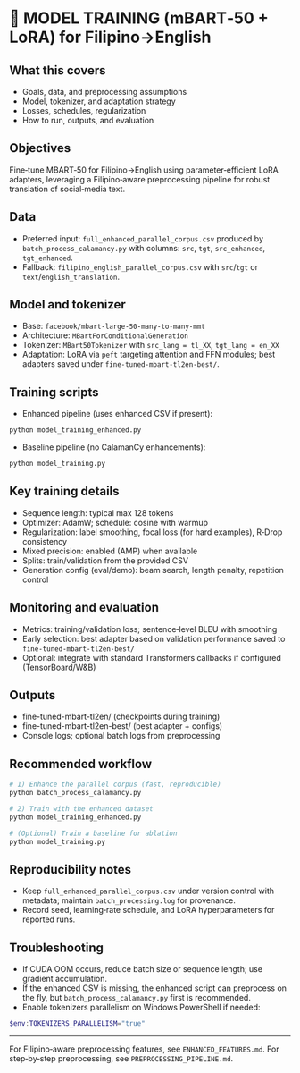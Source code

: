 # 🧠 MODEL TRAINING (mBART‑50 + LoRA) for Filipino→English

## What this covers
- Goals, data, and preprocessing assumptions
- Model, tokenizer, and adaptation strategy
- Losses, schedules, regularization
- How to run, outputs, and evaluation

## Objectives
Fine‑tune MBART‑50 for Filipino→English using parameter‑efficient LoRA adapters, leveraging a Filipino‑aware preprocessing pipeline for robust translation of social‑media text.

## Data
- Preferred input: `full_enhanced_parallel_corpus.csv` produced by `batch_process_calamancy.py` with columns: `src`, `tgt`, `src_enhanced`, `tgt_enhanced`.
- Fallback: `filipino_english_parallel_corpus.csv` with `src`/`tgt` or `text`/`english_translation`.

## Model and tokenizer
- Base: `facebook/mbart-large-50-many-to-many-mmt`
- Architecture: `MBartForConditionalGeneration`
- Tokenizer: `MBart50Tokenizer` with `src_lang = tl_XX`, `tgt_lang = en_XX`
- Adaptation: LoRA via `peft` targeting attention and FFN modules; best adapters saved under `fine-tuned-mbart-tl2en-best/`.

## Training scripts
- Enhanced pipeline (uses enhanced CSV if present):
```bash
python model_training_enhanced.py
```
- Baseline pipeline (no CalamanCy enhancements):
```bash
python model_training.py
```

## Key training details
- Sequence length: typical max 128 tokens
- Optimizer: AdamW; schedule: cosine with warmup
- Regularization: label smoothing, focal loss (for hard examples), R‑Drop consistency
- Mixed precision: enabled (AMP) when available
- Splits: train/validation from the provided CSV
- Generation config (eval/demo): beam search, length penalty, repetition control

## Monitoring and evaluation
- Metrics: training/validation loss; sentence‑level BLEU with smoothing
- Early selection: best adapter based on validation performance saved to `fine-tuned-mbart-tl2en-best/`
- Optional: integrate with standard Transformers callbacks if configured (TensorBoard/W&B)

## Outputs
- fine-tuned-mbart-tl2en/ (checkpoints during training)
- fine-tuned-mbart-tl2en-best/ (best adapter + configs)
- Console logs; optional batch logs from preprocessing

## Recommended workflow
```bash
# 1) Enhance the parallel corpus (fast, reproducible)
python batch_process_calamancy.py

# 2) Train with the enhanced dataset
python model_training_enhanced.py

# (Optional) Train a baseline for ablation
python model_training.py
```

## Reproducibility notes
- Keep `full_enhanced_parallel_corpus.csv` under version control with metadata; maintain `batch_processing.log` for provenance.
- Record seed, learning‑rate schedule, and LoRA hyperparameters for reported runs.

## Troubleshooting
- If CUDA OOM occurs, reduce batch size or sequence length; use gradient accumulation.
- If the enhanced CSV is missing, the enhanced script can preprocess on the fly, but `batch_process_calamancy.py` first is recommended.
- Enable tokenizers parallelism on Windows PowerShell if needed:
```powershell
$env:TOKENIZERS_PARALLELISM="true"
```

---
For Filipino‑aware preprocessing features, see `ENHANCED_FEATURES.md`. For step‑by‑step preprocessing, see `PREPROCESSING_PIPELINE.md`.

